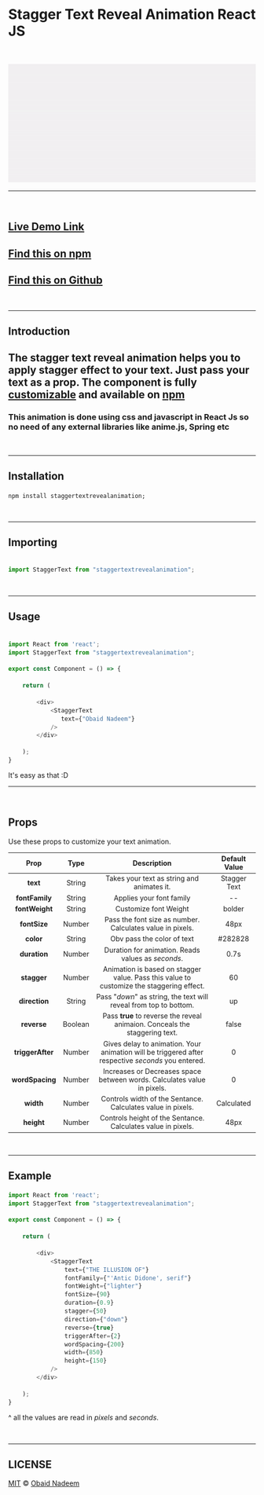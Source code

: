 # **Stagger Text Reveal Animation React JS**

&nbsp;
&nbsp;

![demo](./examples/src/example.gif)

---

&nbsp;

## [Live Demo Link](https://www.npmjs.com/package/staggertextrevealanimation)

## [Find this on npm](https://www.npmjs.com/package/staggertextrevealanimation)

## [Find this on Github](https://github.com/ObaidNadeem/STAGGER-TEXT-REVEAL-ANIMATION-CSS)

&nbsp;

---

## **Introduction**

## The stagger text reveal animation helps you to apply stagger effect to your text. Just pass your text as a prop. The component is fully [customizable](#customize) and available on [npm](https://www.npmjs.com/package/testpackageofobaid)

### This animation is done using css and javascript in React Js so no need of any external libraries like anime.js, Spring etc

&nbsp;

---

## **Installation**

`npm install staggertextrevealanimation;`

&nbsp;

---

## **Importing**

```javascript

import StaggerText from "staggertextrevealanimation";

```

&nbsp;

---

## **Usage**

```javascript

import React from 'react';
import StaggerText from "staggertextrevealanimation";

export const Component = () => {

    return (
           
        <div>
            <StaggerText
               text={"Obaid Nadeem"}
            />
        </div>
                    
    );
}

```

It's easy as that :D

---

&nbsp;

## **Props**

Use these props to customize your text animation.

| Prop                | Type         | Description   | Default Value   |
|:-------------:      | :----------: |:-------------:| :-----:         |
| **text**                | String       |Takes your text as string and animates it.  | Stagger Text |
| **fontFamily**          | String       |Applies your font family      |   --           |
| **fontWeight**          | String       |Customize font Weight      |    bolder          |
| **fontSize**            | Number       |Pass the font size as number. Calculates value in pixels.       |    48px           |
| **color**               | String       |Obv pass the color of text       |    #282828           |
| **duration**            | Number       |Duration for animation. Reads values as *seconds*.       |    0.7s         |
| **stagger**             | Number       |Animation is based on stagger value. Pass this value to customize the staggering effect.       |    60           |
| **direction**           | String       |Pass "*down*" as string, the text will reveal from top to bottom.       |    up           |
| **reverse**             | Boolean     |Pass **true** to reverse the reveal animaion. Conceals the staggering text.        |    false           |
| **triggerAfter**        | Number    |Gives delay to animation. Your animation will be triggered after respective *seconds* you entered.        |    0           |
| **wordSpacing**         | Number       | Increases or Decreases space between words. Calculates value in pixels.       |    0           |
| **width**               | Number       |Controls width of the Sentance. Calculates value in pixels.       |    Calculated           |
| **height**              | Number       |Controls height of the Sentance. Calculates value in pixels.       |    48px           |

&nbsp;

---

## **Example**

```javascript
import React from 'react';
import StaggerText from "staggertextrevealanimation";

export const Component = () => {

    return (
           
        <div>
            <StaggerText
                text={"THE ILLUSION OF"}
                fontFamily={"'Antic Didone', serif"}
                fontWeight={"lighter"}
                fontSize={90}
                duration={0.9}
                stagger={50}
                direction={"down"}
                reverse={true}
                triggerAfter={2}
                wordSpacing={200}
                width={850}
                height={150}
            />
        </div>
                    
    );
}

```

^ all the values are read in *pixels* and *seconds*.

&nbsp;

---

## **LICENSE**

[MIT](./LICENSE)  ©  [Obaid Nadeem](https://github.com/ObaidNadeem)
